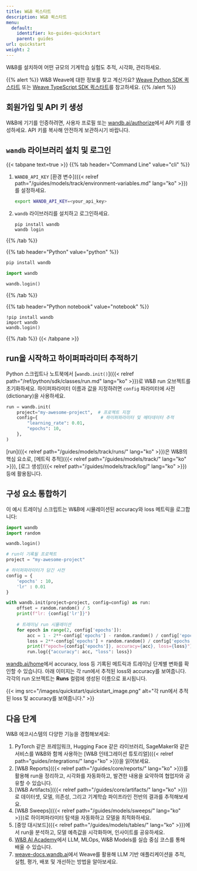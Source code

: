 ```yaml
---
title: W&B 퀵스타트
description: W&B 퀵스타트
menu:
  default:
    identifier: ko-guides-quickstart
    parent: guides
url: quickstart
weight: 2
---
```


W&B를 설치하여 어떤 규모의 기계학습 실험도 추적, 시각화, 관리하세요.

{{% alert %}}
W&B Weave에 대한 정보를 찾고 계신가요? [Weave Python SDK 퀵스타트](https://weave-docs.wandb.ai/quickstart) 또는 [Weave TypeScript SDK 퀵스타트](https://weave-docs.wandb.ai/reference/generated_typescript_docs/intro-notebook)를 참고하세요.
{{% /alert %}}

## 회원가입 및 API 키 생성

W&B에 기기를 인증하려면, 사용자 프로필 또는 [wandb.ai/authorize](https://wandb.ai/authorize)에서 API 키를 생성하세요. API 키를 복사해 안전하게 보관하시기 바랍니다.

## `wandb` 라이브러리 설치 및 로그인

{{< tabpane text=true >}}
{{% tab header="Command Line" value="cli" %}}

1. `WANDB_API_KEY` [환경 변수]({{< relref path="/guides/models/track/environment-variables.md" lang="ko" >}})를 설정하세요.

    ```bash
    export WANDB_API_KEY=<your_api_key>
    ```

2. `wandb` 라이브러리를 설치하고 로그인하세요.

    ```shell
    pip install wandb
    wandb login
    ```

{{% /tab %}}

{{% tab header="Python" value="python" %}}

```bash
pip install wandb
```
```python
import wandb

wandb.login()
```

{{% /tab %}}

{{% tab header="Python notebook" value="notebook" %}}

```notebook
!pip install wandb
import wandb
wandb.login()
```

{{% /tab %}}
{{< /tabpane >}}

## run을 시작하고 하이퍼파라미터 추적하기

Python 스크립트나 노트북에서 [`wandb.init()`]({{< relref path="/ref/python/sdk/classes/run.md" lang="ko" >}})로 W&B run 오브젝트를 초기화하세요. 하이퍼파라미터 이름과 값을 지정하려면 `config` 파라미터에 사전(dictionary)을 사용하세요.

```python
run = wandb.init(
    project="my-awesome-project",  # 프로젝트 지정
    config={                        # 하이퍼파라미터 및 메타데이터 추적
        "learning_rate": 0.01,
        "epochs": 10,
    },
)
```

[run]({{< relref path="/guides/models/track/runs/" lang="ko" >}})은 W&B의 핵심 요소로, [메트릭 추적]({{< relref path="/guides/models/track/" lang="ko" >}}), [로그 생성]({{< relref path="/guides/models/track/log/" lang="ko" >}}) 등에 활용됩니다.

## 구성 요소 통합하기

이 예시 트레이닝 스크립트는 W&B에 시뮬레이션된 accuracy와 loss 메트릭을 로그합니다:

```python
import wandb
import random

wandb.login()

# run이 기록될 프로젝트
project = "my-awesome-project"

# 하이퍼파라미터가 담긴 사전
config = {
    'epochs' : 10,
    'lr' : 0.01
}

with wandb.init(project=project, config=config) as run:
    offset = random.random() / 5
    print(f"lr: {config['lr']}")
    
    # 트레이닝 run 시뮬레이션
    for epoch in range(2, config['epochs']):
        acc = 1 - 2**-config['epochs'] - random.random() / config['epochs'] - offset
        loss = 2**-config['epochs'] + random.random() / config['epochs'] + offset
        print(f"epoch={config['epochs']}, accuracy={acc}, loss={loss}")
        run.log({"accuracy": acc, "loss": loss})
```

[wandb.ai/home](https://wandb.ai/home)에서 accuracy, loss 등 기록된 메트릭과 트레이닝 단계별 변화를 확인할 수 있습니다. 아래 이미지는 각 run에서 추적된 loss와 accuracy를 보여줍니다. 각각의 run 오브젝트는 **Runs** 컬럼에 생성된 이름으로 표시됩니다.

{{< img src="/images/quickstart/quickstart_image.png" alt="각 run에서 추적된 loss 및 accuracy를 보여줍니다." >}}

## 다음 단계

W&B 에코시스템의 다양한 기능을 경험해보세요:

1. PyTorch 같은 프레임워크, Hugging Face 같은 라이브러리, SageMaker와 같은 서비스를 W&B와 함께 사용하는 [W&B 인테그레이션 튜토리얼]({{< relref path="guides/integrations/" lang="ko" >}})을 읽어보세요.
2. [W&B Reports]({{< relref path="/guides/core/reports/" lang="ko" >}})를 활용해 run을 정리하고, 시각화를 자동화하고, 발견한 내용을 요약하여 협업자와 공유할 수 있습니다.
3. [W&B Artifacts]({{< relref path="/guides/core/artifacts/" lang="ko" >}})로 데이터셋, 모델, 의존성, 그리고 기계학습 파이프라인 전반의 결과를 추적해보세요.
4. [W&B Sweeps]({{< relref path="/guides/models/sweeps/" lang="ko" >}})로 하이퍼파라미터 탐색을 자동화하고 모델을 최적화하세요.
5. [중앙 대시보드]({{< relref path="/guides/models/tables/" lang="ko" >}})에서 run을 분석하고, 모델 예측값을 시각화하며, 인사이트를 공유하세요.
6. [W&B AI Academy](https://wandb.ai/site/courses/)에서 LLM, MLOps, W&B Models를 실습 중심 코스를 통해 배울 수 있습니다.
7. [weave-docs.wandb.ai](https://weave-docs.wandb.ai/)에서 Weave를 활용해 LLM 기반 애플리케이션을 추적, 실험, 평가, 배포 및 개선하는 방법을 알아보세요.